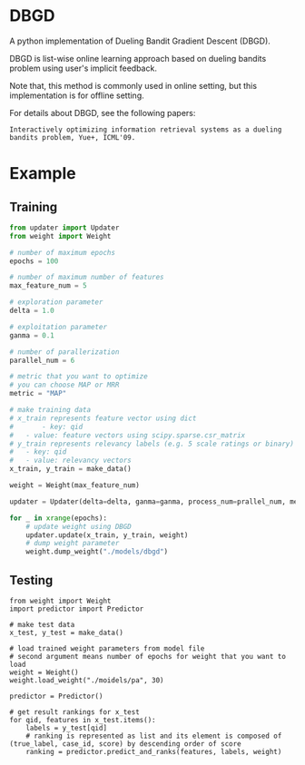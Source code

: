 # DBGD
A python implementation of Dueling Bandit Gradient Descent (DBGD).

DBGD is list-wise online learning approach based on dueling bandits problem using user's implicit feedback.

Note that, this method is commonly used in online setting, but this implementation is for offline setting.

For details about DBGD, see the following papers:
```
Interactively optimizing information retrieval systems as a dueling bandits problem, Yue+, ICML'09.
```

# Example
## Training
```python
from updater import Updater
from weight import Weight

# number of maximum epochs
epochs = 100

# number of maximum number of features
max_feature_num = 5

# exploration parameter
delta = 1.0

# exploitation parameter
ganma = 0.1

# number of parallerization
parallel_num = 6

# metric that you want to optimize
# you can choose MAP or MRR
metric = "MAP"

# make training data
# x_train represents feature vector using dict
#       - key: qid
#	- value: feature vectors using scipy.sparse.csr_matrix
# y_train represents relevancy labels (e.g. 5 scale ratings or binary) corresponding to each feature_vector using dict
#	- key: qid
#	- value: relevancy vectors
x_train, y_train = make_data()

weight = Weight(max_feature_num)

updater = Updater(delta=delta, ganma=ganma, process_num=prallel_num, metric=metric)

for _ in xrange(epochs):
	# update weight using DBGD
	updater.update(x_train, y_train, weight)
	# dump weight parameter
	weight.dump_weight("./models/dbgd")
```

## Testing
```pythohn
from weight import Weight
import predictor import Predictor

# make test data
x_test, y_test = make_data()

# load trained weight parameters from model file
# second argument means number of epochs for weight that you want to load
weight = Weight()
weight.load_weight("./moidels/pa", 30)

predictor = Predictor()

# get result rankings for x_test
for qid, features in x_test.items():
	labels = y_test[qid]
	# ranking is represented as list and its element is composed of (true_label, case_id, score) by descending order of score
	ranking = predictor.predict_and_ranks(features, labels, weight)
```
